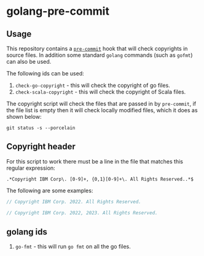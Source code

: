 # golang-pre-commit

## Usage

This repository contains a [`pre-commit`](https://pre-commit.com/#hooks-files) hook that will check copyrights in source files.
In addition some standard `golang` commands (such as `gofmt`) can also be used.

The following ids can be used:

   1. `check-go-copyright` - this will check the copyright of go files.
   1. `check-scala-copyright` - this will check the copyright of Scala files.

The copyright script will check the files that are passed in by `pre-commit`,
if the file list is empty then it will check locally modified files, which it does as shown below:

   ```shell
   git status -s --porcelain
   ```

## Copyright header

For this script to work there must be a line in the file that matches this regular expression:

   ```shell
   .*Copyright IBM Corp\. [0-9]+, {0,1}[0-9]+\. All Rights Reserved..*$
   ```

The following are some examples:

   ```go
   // Copyright IBM Corp. 2022. All Rights Reserved.
   ```

   ```go
   // Copyright IBM Corp. 2022, 2023. All Rights Reserved.
   ```

## golang ids

   1. `go-fmt` - this will run `go fmt` on all the go files.
